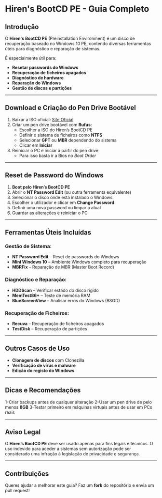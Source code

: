 # Hiren's BootCD PE - Guia Completo

## Introdução
O **Hiren's BootCD PE** (Preinstallation Environment) é um disco de recuperação baseado no Windows 10 PE, contendo diversas ferramentas úteis para diagnóstico e reparação de sistemas. 

É especialmente útil para:
- **Resetar passwords do Windows**
- **Recuperação de ficheiros apagados**
- **Diagnóstico de hardware**
- **Reparação do Windows**
- **Gestão de discos e partições**

---
## Download e Criação do Pen Drive Bootável

1. Baixar a ISO oficial: [Site Oficial](https://www.hirensbootcd.org/download/)
2. Criar um pen drive bootável com **Rufus**:
   - Escolher a ISO do Hiren’s BootCD PE
   - Definir o sistema de ficheiros como **NTFS**
   - Selecionar **GPT** ou **MBR** dependendo do sistema
   - Clicar em **Iniciar**
3. Reiniciar o PC e iniciar a partir do pen drive
     - Para isso basta ir a Bios no *Boot Order* 

---
## Reset de Password do Windows

1. **Boot pelo Hiren’s BootCD PE**
2. Abrir o **NT Password Edit** (ou outra ferramenta equivalente)
3. Selecionar o disco onde está instalado o Windows
4. Escolher o utilizador e clicar em **Change Password**
5. Definir uma nova password ou limpar a atual
6. Guardar as alterações e reiniciar o PC

---
## Ferramentas Úteis Incluídas

### Gestão de Sistema:
- **NT Password Edit** – Reset de passwords do Windows
- **Mini Windows 10** – Ambiente Windows completo para recuperação
- **MBRFix** – Reparação de MBR (Master Boot Record)

### Diagnóstico e Reparação:
- **HDDScan** – Verificar estado do disco rígido
- **MemTest86+** – Teste de memória RAM
- **BlueScreenView** – Analisar erros do Windows (BSOD)

### Recuperação de Ficheiros:
- **Recuva** – Recuperação de ficheiros apagados
- **TestDisk** – Recuperação de partições

---
## Outros Casos de Uso

- **Clonagem de discos** com Clonezilla
- **Verificação de vírus e malware**
- **Edição do registo do Windows**

---
## Dicas e Recomendações

1-Criar backups antes de qualquer alteração
2-Usar um pen drive de pelo menos **8GB**
3-Testar primeiro em máquinas virtuais antes de usar em PCs reais

---
## Aviso Legal

O **Hiren’s BootCD PE** deve ser usado apenas para fins legais e técnicos. O uso indevido para aceder a sistemas sem autorização pode ser considerado uma infração à legislação de privacidade e segurança.

---
## Contribuições
Queres ajudar a melhorar este guia? Faz um **fork** do repositório e envia um pull request!

